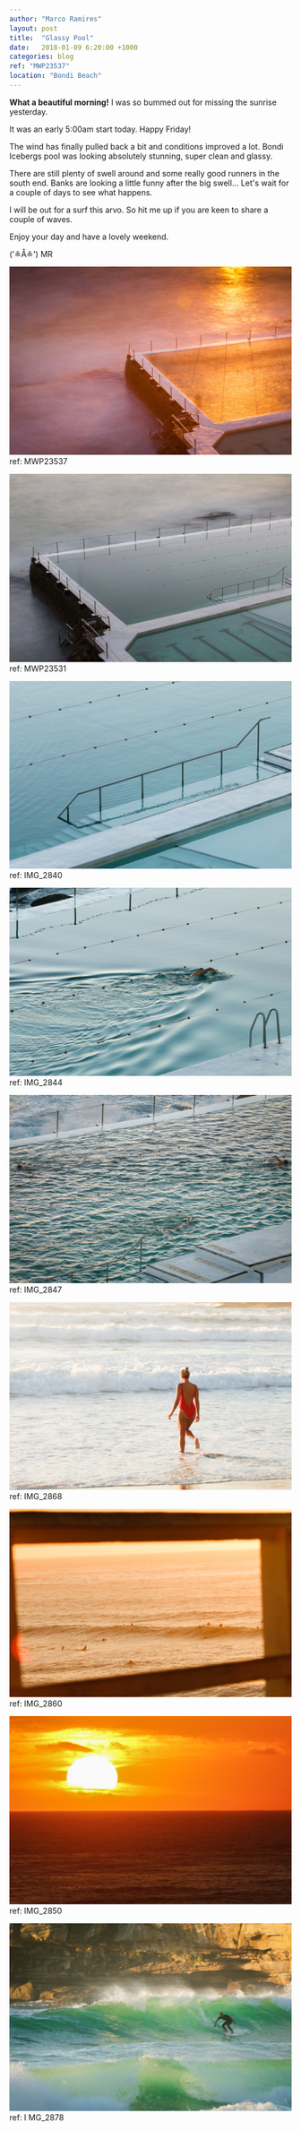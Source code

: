 ```yaml
---
author: "Marco Ramires"
layout: post
title:  "Glassy Pool"
date:   2018-01-09 6:20:00 +1000
categories: blog
ref: "MWP23537"
location: "Bondi Beach"
---
```



**What a beautiful morning!** I was so bummed out for missing the sunrise yesterday.

It was an early 5:00am start today. Happy Friday!

The wind has finally pulled back a bit and conditions improved a lot. Bondi Icebergs pool was looking absolutely stunning, super clean and glassy.

There are still plenty of swell around and some really good runners in the south end. Banks are looking a little funny after the big swell... Let's wait for a couple of days to see what happens.

I will be out for a surf this arvo. So hit me up if you are keen to share a couple of waves.

Enjoy your day and have a lovely weekend.

('≗Å≗') MR

![Sample Image](../images/site/pictures/2018-01-19/MWP23537.jpg)
ref: MWP23537

![Sample Image](../images/site/pictures/2018-01-19/MWP23531.jpg)
ref: MWP23531

![Sample Image](../images/site/pictures/2018-01-19/IMG_2840.jpg)
ref: IMG_2840

![Sample Image](../images/site/pictures/2018-01-19/IMG_2844.jpg)
ref: IMG_2844

![Sample Image](../images/site/pictures/2018-01-19/IMG_2847.jpg)
ref: IMG_2847

![Sample Image](../images/site/pictures/2018-01-19/IMG_2868.jpg)
ref: IMG_2868

![Sample Image](../images/site/pictures/2018-01-19/IMG_2860.jpg)
ref: IMG_2860

![Sample Image](../images/site/pictures/2018-01-19/IMG_2850.jpg)
ref: IMG_2850

![Sample Image](../images/site/pictures/2018-01-19/IMG_2878.jpg)
ref: I MG_2878



